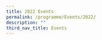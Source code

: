 ```yaml
---
title: 2022 Events
permalink: /programme/Events/2022/
description: ""
third_nav_title: Events
---
```

